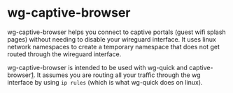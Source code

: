 wg-captive-browser
==

wg-captive-browser helps you connect to captive portals (guest wifi splash pages) without needing to disable your wireguard interface. It uses linux network namespaces to create a temporary namespace that does not get routed through the wireguard interface.

wg-captive-browser is intended to be used with wg-quick and captive-browser[1]. It assumes you are routing all your traffic through the wg interface by using `ip rules` (which is what wg-quick does on linux).

[1]: https://github.com/FiloSottile/captive-browser

